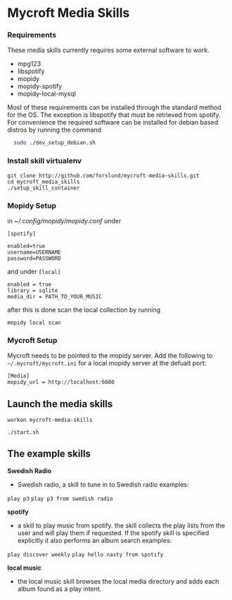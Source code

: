 Mycroft Media Skills
=====================

### Requirements

These media skills currently requires some external software to work.

- mpg123
- libspotify
- mopidy
- mopidy-spotify
- mopidy-local-mysql

Most of these requirements can be installed through the standard method for the OS. The exception is libspotify that must be retrieved from spotify. For convenience the required software can be installed for debian based distros by running the command

```sh
  sudo ./dev_setup_debian.sh
```

### Install skill virtualenv

```
git clone http://github.com/forslund/mycroft-media-skills.git
cd mycroft_media_skills
./setup_skill_container
```

### Mopidy Setup

in *~/.config/mopidy/mopidy.conf* under

`[spotify] `

```
enabled=true
username=USERNAME
password=PASSWORD
```

and under
` [local] `

```
enabled = true
library = sqlite
media_dir = PATH_TO_YOUR_MUSIC
```

after this is done scan the local collection by running

` mopidy local scan `

### Mycroft Setup

Mycroft needs to be pointed to the mopidy server. Add the following to `~/.mycroft/mycroft.ini` for a local mopidy server at the defualt port:

```
[Media]
mopidy_url = http://localhost:6680
```

## Launch the media skills

```
workon mycroft-media-skills

./start.sh
```

## The example skills
**Swedish Radio**
- Swedish radio, a skill to tune in to Swedish radio
examples:

`play p3`
`play p3 from swedish radio`

**spotify**
- a skill to play music from spotify. the skill collects the play lists from the user and will play them if requested. If the spotify skill is specified explicitly it also performs an album search
examples:

`play discover weekly`
`play hello nasty from spotify`

**local music**
- the local music skill browses the local media directory and adds each album found as a play intent.



